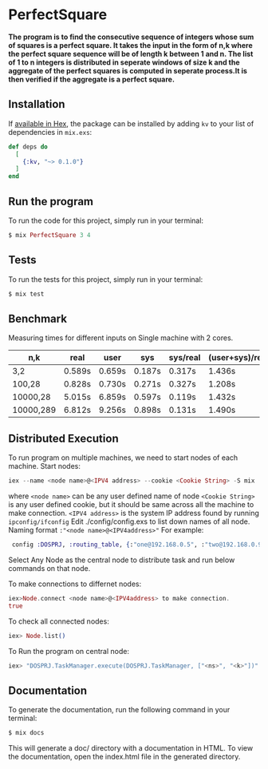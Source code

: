 # PerfectSquare

**The program is to find the consecutive sequence of integers whose sum of squares is a perfect square. 
It takes the input in the form of n,k where the perfect square sequence will be of length k between 1 and n.
The list of 1 to n integers is distributed in seperate windows of size k and the aggregate of the perfect squares 
is computed in seperate process.It is then verified if the aggregate is a perfect square.**

## Installation

If [available in Hex](https://hex.pm/docs/publish), the package can be installed
by adding `kv` to your list of dependencies in `mix.exs`:

```elixir
def deps do
  [
    {:kv, "~> 0.1.0"}
  ]
end
```
## Run the program

To run the code for this project, simply run in your terminal:

```elixir
$ mix PerfectSquare 3 4
```

## Tests

To run the tests for this project, simply run in your terminal:

```elixir
$ mix test
```

## Benchmark

Measuring times for different inputs on Single machine with 2 cores.

| n,k       | real   | user   | sys    | sys/real | (user+sys)/real |
|-----------|--------|--------|--------|----------|-----------------|
| 3,2       | 0.589s | 0.659s | 0.187s | 0.317s   | 1.436s          |
| 100,28    | 0.828s | 0.730s | 0.271s | 0.327s   | 1.208s          |
| 10000,28  | 5.015s | 6.859s | 0.597s | 0.119s   | 1.432s          |
| 10000,289 | 6.812s | 9.256s | 0.898s | 0.131s   | 1.490s          |


## Distributed Execution

To run program on multiple machines, we need to start nodes of each machine.
Start nodes:

```elixir
iex --name <node name>@<IPV4 address> --cookie <Cookie String> -S mix
``` 
where `<node name>` can be any user defined name of node
`<Cookie String>` is any user defined cookie, but it should be same across all the machine to make connection.
`<IPV4 address>` is the system IP address found by running `ipconfig/ifconfig`
Edit ./config/config.exs to list down names of all node. Naming format `:"<node name>@<IPV4address>"`
For example:

```elixir
 config :DOSPRJ, :routing_table, {:"one@192.168.0.5", :"two@192.168.0.9",...}
```

Select Any Node as the central node to distribute task and run below commands on that node.

To make connections to differnet nodes:

```elixir
iex>Node.connect <node name>@<IPV4address> to make connection.
true
```

To check all connected nodes:

```elixir
iex> Node.list()
```
To Run the program on central node:

```elixir
iex> "DOSPRJ.TaskManager.execute(DOSPRJ.TaskManager, ["<ns>", "<k>"])"
```

 ## Documentation

To generate the documentation, run the following command in your terminal:

```elixir
$ mix docs
```
This will generate a doc/ directory with a documentation in HTML. 
To view the documentation, open the index.html file in the generated directory.

